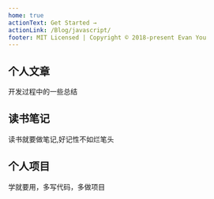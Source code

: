 ```yaml
---
home: true
actionText: Get Started →
actionLink: /Blog/javascript/
footer: MIT Licensed | Copyright © 2018-present Evan You
---
```


<div class="features">
  <div class="feature">
    <h2>个人文章</h2>
    <p>开发过程中的一些总结</p>
  </div>
  <div class="feature">
    <h2>读书笔记</h2>
    <p>读书就要做笔记,好记性不如烂笔头</p>
  </div>
  <div class="feature">
    <h2>个人项目</h2>
    <p>学就要用，多写代码，多做项目</p>
  </div>
</div>
